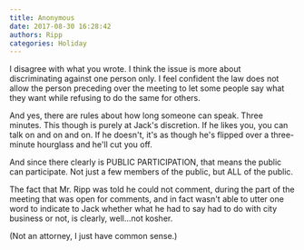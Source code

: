 ```yaml
---
title: Anonymous
date: 2017-08-30 16:28:42
authors: Ripp
categories: Holiday
---
```


 I disagree with what you wrote.  I think the issue is more about discriminating against one person only.  I feel confident the law does not allow the person preceding over the meeting to let some people say what they want while refusing to do the same for others.

And yes, there are rules about how long someone can speak.  Three minutes.  This though is purely at Jack's discretion.  If he likes you, you can talk on and on and on.  If he doesn't, it's as though he's flipped over a three-minute hourglass and he'll cut you off.

And since there clearly is PUBLIC PARTICIPATION, that means the public can participate.  Not just a few members of the public, but ALL of the public.  

The fact that Mr. Ripp was told he could not comment, during the part of the meeting that was open for comments, and in fact wasn't able to utter one word to indicate to Jack whether what he had to say had to do with city business or not, is clearly, well...not kosher.

(Not an attorney, I just have common sense.)